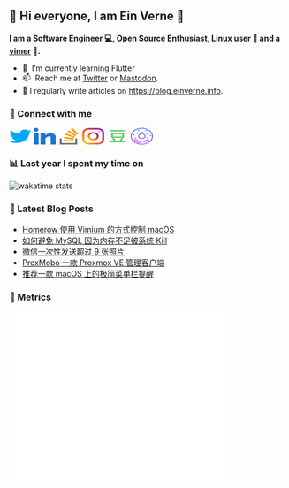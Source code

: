 ## 👋 Hi everyone, I am Ein Verne 👋

**I am a Software Engineer 💻, Open Source Enthusiast, Linux user :penguin: and a [vimer](https://github.com/einverne/dotfiles) :man:.**

- 🌱 &nbsp;I’m currently learning Flutter
- 📫 &nbsp;Reach me at [Twitter](https://twitter.com/einverne) or <a rel="me" href="https://m.einverne.info/@einverne">Mastodon</a>.
- 📝 I regularly write articles on <https://blog.einverne.info>.


### 🔗 Connect with me
<a href="https://twitter.com/einverne" target="_blank"><img align="center" src="images/twitter.svg" alt="twitter einverne" height="30" width="40" /></a>
<a href="https://linkedin.com/in/einverne" target="_blank"><img align="center" src="images/linked-in-alt.svg" alt="linkedin einverne" height="30" width="40" /></a>
<a href="https://stackoverflow.com/users/1820217/einverne" target="_blank"><img align="center" src="images/stack-overflow.svg" alt="stackoverflow einverne" height="30" width="40" /></a>
<a href="https://instagram.com/einverne" target="_blank"><img align="center" src="images/instagram.svg" alt="instagram einverne" height="30" width="40" /></a>
<a href="https://www.douban.com/people/einverne" target="_blank"><img align="center" src="images/douban.svg" alt="douban einverne" height="30" width="40" /></a>
<a href="https://homer.einverne.info" target="_blank"><img align="center" src="images/homer.svg" alt="einverne online services" height="30" width="40" /></a>

### 📊 Last year I spent my time on

![wakatime stats](https://github-readme-stats.vercel.app/api/wakatime?username=einverne&api_domain=wakapi.einverne.info&hide_title=true&hide_border=true&langs_count=18&bg_color=00000000&text_color=777&layout=compact)

### 📕 Latest Blog Posts
<!-- BLOG-POST-LIST:START -->
- [Homerow 使用 Vimium 的方式控制 macOS](https://einverne.github.io/post/2024/05/homerow.html)
- [如何避免 MySQL 因为内存不足被系统 Kill](https://einverne.github.io/post/2024/05/mysql-oom-kill.html)
- [微信一次性发送超过 9 张照片](https://einverne.github.io/post/2024/05/wechat-send-over-nine-photos.html)
- [ProxMobo 一款 Proxmox VE 管理客户端](https://einverne.github.io/post/2024/05/proxmobo-proxmox-ve-management-tool.html)
- [推荐一款 macOS 上的极简菜单栏提醒](https://einverne.github.io/post/2024/05/reminders-menubar.html)
<!-- BLOG-POST-LIST:END -->

### 👻 Metrics
<img align="left" src="/metrics.base.svg" alt="Metrics" width="400">
